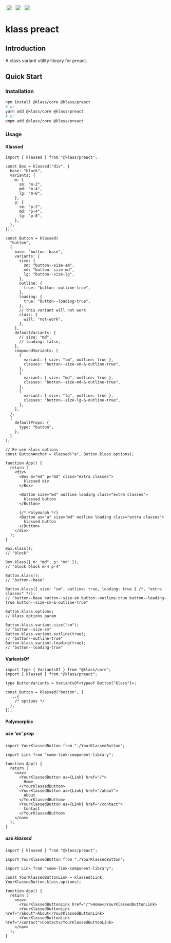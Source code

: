 <p>
  <a href="https://www.npmjs.com/package/@klass/preact" style="display: inline-block; margin: 0px 4px;"><img src="https://badgen.net/npm/v/@klass/preact"></a>
  <a href="https://bundlephobia.com/package/@klass/preact" style="display: inline-block; margin: 0px 4px;"><img src="https://badgen.net/bundlephobia/minzip/@klass/preact"></a>
  <a href="https://www.npmjs.com/package/@klass/preact" style="display: inline-block; margin: 0px 4px;"><img src="https://badgen.net/npm/license/@klass/preact"></a>
</p>

# klass preact

## Introduction <Badge type="warning" text="beta" />

A class variant utility library for preact.

## Quick Start

### Installation

```bash
npm install @klass/core @klass/preact
# or
yarn add @klass/core @klass/preact
# or
pnpm add @klass/core @klass/preact
```

### Usage

#### Klassed

```tsx
import { klassed } from "@klass/preact";

const Box = klassed("div", {
  base: "block",
  variants: {
    m: {
      sm: "m-2",
      md: "m-4",
      lg: "m-8",
    },
    p: {
      sm: "p-2",
      md: "p-4",
      lg: "p-8",
    },
  },
});

const Button = klassed(
  "button",
  {
    base: "button--base",
    variants: {
      size: {
        sm: "button--size-sm",
        md: "button--size-md",
        lg: "button--size-lg",
      },
      outline: {
        true: "button--outline-true",
      },
      loading: {
        true: "button--loading-true",
      },
      // this variant will not work
      class: {
        will: "not-work",
      },
    },
    defaultVariants: {
      // size: "md",
      // loading: false,
    },
    compoundVariants: [
      {
        variant: { size: "sm", outline: true },
        classes: "button--size-sm-&-outline-true",
      },
      {
        variant: { size: "md", outline: true },
        classes: "button--size-md-&-outline-true",
      },
      {
        variant: { size: "lg", outline: true },
        classes: "button--size-lg-&-outline-true",
      },
    ],
  },
  {
    defaultProps: {
      type: "button",
    },
  }
);

// Re-use klass options
const ButtonAnchor = klassed("a", Button.klass.options);

function App() {
  return (
    <div>
      <Box m="md" p="md" class="extra classes">
        klassed div
      </Box>

      <Button size="md" outline loading class="extra classes">
        klassed button
      </Button>

      {/* Polymorph */}
      <Button as="a" size="md" outline loading class="extra classes">
        klassed button
      </Button>
    </div>
  );
}

Box.klass();
// "block"

Box.klass({ m: "md", p: "md" });
// "block block m-4 p-4"

Button.klass();
// "button--base"

Button.klass({ size: "sm", outline: true, loading: true } /*, "extra classes" */);
// "button--base button--size-sm button--outline-true button--loading-true button--size-sm-&-outline-true"

Button.klass.options;
// klass options param

Button.klass.variant.size("sm");
// "button--size-sm"
Button.klass.variant.outline(true);
// "button--outline-true"
Button.klass.variant.loading(true);
// "button--loading-true"
```

#### VariantsOf

```tsx
import type { VariantsOf } from "@klass/core";
import { klassed } from "@klass/preact";

type ButtonVariants = VariantsOf<typeof Button["klass"]>;

const Button = klassed("button", {
  ...{
    /* options */
  },
});
```

#### Polymorphic

##### use 'as' prop

```tsx
import YourKlassedButton from "./YourKlassedButton";

import Link from "some-link-component-library";

function App() {
  return (
    <nav>
      <YourKlassedButton as={Link} href="/">
        Home
      </YourKlassedButton>
      <YourKlassedButton as={Link} href="/about">
        About
      </YourKlassedButton>
      <YourKlassedButton as={Link} href="/contact">
        Contact
      </YourKlassedButton>
    </nav>
  );
}
```

##### use klassed

```tsx
import { klassed } from "@klass/preact";

import YourKlassedButton from "./YourKlassedButton";

import Link from "some-link-component-library";

const YourKlassedButtonLink = klassed(Link, YourKlassedButton.klass.options);

function App() {
  return (
    <nav>
      <YourKlassedButtonLink href="/">Home</YourKlassedButtonLink>
      <YourKlassedButtonLink href="/about">About</YourKlassedButtonLink>
      <YourKlassedButtonLink href="/contact">Contact</YourKlassedButtonLink>
    </nav>
  );
}
```
